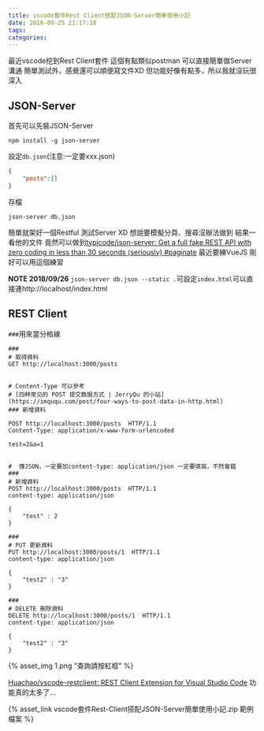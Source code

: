 ```yaml
---
title: vscode套件Rest Client搭配JSON-Server簡單使用小記
date: 2018-09-25 21:17:18
tags:
categories: 
---
```


最近vscode挖到Rest Client套件
這個有點類似postman
可以直接簡單做Server溝通
簡單測試外，感覺還可以順便寫文件XD
但功能好像有點多，所以我就沒玩很深入

<!--more-->

## JSON-Server

首先可以先裝JSON-Server

```
npm install -g json-server
```

設定`db.json`(注意:一定要xxx.json)
```json
{
    "posts":[]
}
```

存檔
```
json-server db.json
```

簡單就架好一個Restful 測試Server XD
想說要模擬分頁、搜尋沒辦法做到
結果一看他的文件
竟然可以做到[typicode/json-server: Get a full fake REST API with zero coding in less than 30 seconds (seriously) #paginate](https://github.com/typicode/json-server#paginate)
最近要練VueJS
剛好可以用這個練習

**NOTE 2018/09/26**
`json-server db.json --static .`可設定`index.html`可以直接連http://localhost/index.html

## REST Client

`###`用來當分格線

```
###
# 取得資料
GET http://localhost:3000/posts


# Content-Type 可以參考
# [四种常见的 POST 提交数据方式 | JerryQu 的小站](https://imququ.com/post/four-ways-to-post-data-in-http.html)
### 新增資料

POST http://localhost:3000/posts  HTTP/1.1
Content-Type: application/x-www-form-urlencoded

test=2&a=1


#  傳JSON，一定要加content-type: application/json 一定要填寫，不然會錯
###
# 新增資料
POST http://localhost:3000/posts  HTTP/1.1
content-type: application/json

{
    "test" : 2
}

###
# PUT 更新資料
PUT http://localhost:3000/posts/1  HTTP/1.1
content-type: application/json

{
    "test2" : "3"
}

###
# DELETE 刪除資料
DELETE http://localhost:3000/posts/1  HTTP/1.1
content-type: application/json

{
    "test2" : "3"
}

```


{% asset_img 1.png "查詢請按紅框" %}

[Huachao/vscode-restclient: REST Client Extension for Visual Studio Code](https://github.com/Huachao/vscode-restclient)
功能真的太多了...


{% asset_link vscode套件Rest-Client搭配JSON-Server簡單使用小記.zip 範例檔案 %}